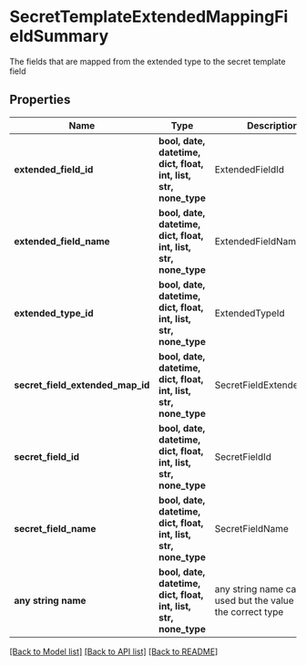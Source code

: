 # SecretTemplateExtendedMappingFieldSummary

The fields that are mapped from the extended type to the secret template field

## Properties
Name | Type | Description | Notes
------------ | ------------- | ------------- | -------------
**extended_field_id** | **bool, date, datetime, dict, float, int, list, str, none_type** | ExtendedFieldId | [optional] 
**extended_field_name** | **bool, date, datetime, dict, float, int, list, str, none_type** | ExtendedFieldName | [optional] 
**extended_type_id** | **bool, date, datetime, dict, float, int, list, str, none_type** | ExtendedTypeId | [optional] 
**secret_field_extended_map_id** | **bool, date, datetime, dict, float, int, list, str, none_type** | SecretFieldExtendedMapId | [optional] 
**secret_field_id** | **bool, date, datetime, dict, float, int, list, str, none_type** | SecretFieldId | [optional] 
**secret_field_name** | **bool, date, datetime, dict, float, int, list, str, none_type** | SecretFieldName | [optional] 
**any string name** | **bool, date, datetime, dict, float, int, list, str, none_type** | any string name can be used but the value must be the correct type | [optional]

[[Back to Model list]](../README.md#documentation-for-models) [[Back to API list]](../README.md#documentation-for-api-endpoints) [[Back to README]](../README.md)


